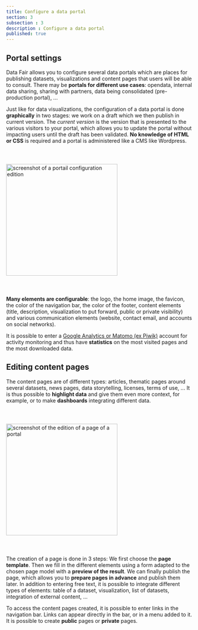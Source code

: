 ```yaml
---
title: Configure a data portal
section: 3
subsection : 3
description : Configure a data portal
published: true
---
```


## Portal settings

Data Fair allows you to configure several data portals which are places for publishing datasets, visualizations and content pages that users will be able to consult. There may be **portals for different use cases**: opendata, internal data sharing, sharing with partners, data being consolidated (pre-production portal), ...

Just like for data visualizations, the configuration of a data portal is done **graphically** in two stages: we work on a draft which we then publish in current version. The *current version* is the version that is presented to the various visitors to your portal, which allows you to update the portal without impacting users until the draft has been validated. **No knowledge of HTML or CSS** is required and a portal is administered like a CMS like Wordpress.

<img src="./images/functional-presentation/configuration-portail.jpg"
     height="300" style="margin:40px auto;" alt="screenshot of a portail configuration edition" />

**Many elements are configurable**: the logo, the home image, the favicon, the color of the navigation bar, the color of the footer, content elements (title, description, visualization to put forward, public or private visibility) and various communication elements (website, contact email, and accounts on social networks).

It is possible to enter a [Google Analytics or Matomo (ex Piwik)](./analytics) account for activity monitoring and thus have **statistics** on the most visited pages and the most downloaded data.

## Editing content pages

The content pages are of different types: articles, thematic pages around several datasets, news pages, data storytelling, licenses, terms of use, ...
It is thus possible to **highlight data** and give them even more context, for example, or to make **dashboards** integrating different data.

<img src="./images/functional-presentation/foncier-edit.jpg"
     height="300" style="margin:40px auto;" alt="screenshot of the edition of a page of a portal" />

The creation of a page is done in 3 steps: We first choose the **page template**. Then we fill in the different elements using a form adapted to the chosen page model with a **preview of the result**. We can finally publish the page, which allows you to **prepare pages in advance** and publish them later. In addition to entering free text, it is possible to integrate different types of elements: table of a dataset, visualization, list of datasets, integration of external content, ...

To access the content pages created, it is possible to enter links in the navigation bar. Links can appear directly in the bar, or in a menu added to it. It is possible to create **public** pages or **private** pages.
